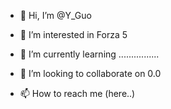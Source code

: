 - 👋 Hi, I’m @Y_Guo
- 👀 I’m interested in Forza 5
- 🌱 I’m currently learning ................
- 💞️ I’m looking to collaborate on 0.0

- 📫 How to reach me (here..)
